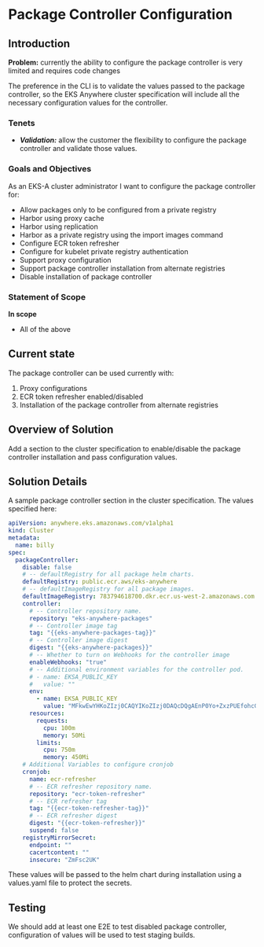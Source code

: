 # Package Controller Configuration

## Introduction

**Problem:** currently the ability to configure the package controller is very limited and requires code changes

The preference in the CLI is to validate the values passed to the package controller, so the EKS Anywhere cluster specification will include all the necessary configuration values for the controller.

### Tenets

* ***Validation:*** allow the customer the flexibility to configure the package controller and validate those values.

### Goals and Objectives

As an EKS-A cluster administrator I want to configure the package controller for:

* Allow packages only to be configured from a private registry
* Harbor using proxy cache
* Harbor using replication
* Harbor as a private registry using the import images command
* Configure ECR token refresher
* Configure for kubelet private registry authentication
* Support proxy configuration
* Support package controller installation from alternate registries
* Disable installation of package controller

### Statement of Scope

**In scope**
* All of the above

## Current state
The package controller can be used currently with:
1. Proxy configurations
1. ECR token refresher enabled/disabled
1. Installation of the package controller from alternate registries

## Overview of Solution
Add a section to the cluster specification to enable/disable the package controller installation and pass configuration values.

## Solution Details

A sample package controller section in the cluster specification. The values specified here:
```yaml
apiVersion: anywhere.eks.amazonaws.com/v1alpha1
kind: Cluster
metadata:
  name: billy
spec:
  packageController:
    disable: false
    # -- defaultRegistry for all package helm charts.
    defaultRegistry: public.ecr.aws/eks-anywhere
    # -- defaultImageRegistry for all package images.
    defaultImageRegistry: 783794618700.dkr.ecr.us-west-2.amazonaws.com
    controller:
      # -- Controller repository name.
      repository: "eks-anywhere-packages"
      # -- Controller image tag
      tag: "{{eks-anywhere-packages-tag}}"
      # -- Controller image digest
      digest: "{{eks-anywhere-packages}}"
      # -- Whether to turn on Webhooks for the controller image
      enableWebhooks: "true"
      # -- Additional environment variables for the controller pod.
      # - name: EKSA_PUBLIC_KEY
      #   value: ""
      env:
        - name: EKSA_PUBLIC_KEY
          value: "MFkwEwYHKoZIzj0CAQYIKoZIzj0DAQcDQgAEnP0Yo+ZxzPUEfohcG3bbJ8987UT4f0tj+XVBjS/s35wkfjrxTKrVZQpz3ta3zi5ZlgXzd7a20B1U1Py/TtPsxw=="
      resources:
        requests:
          cpu: 100m
          memory: 50Mi
        limits:
          cpu: 750m
          memory: 450Mi
    # Additional Variables to configure cronjob
    cronjob:
      name: ecr-refresher
      # -- ECR refresher repository name.
      repository: "ecr-token-refresher"
      # -- ECR refresher tag
      tag: "{{ecr-token-refresher-tag}}"
      # -- ECR refresher digest
      digest: "{{ecr-token-refresher}}"
      suspend: false
    registryMirrorSecret:
      endpoint: ""
      cacertcontent: ""
      insecure: "ZmFsc2UK"
```

These values will be passed to the helm chart during installation using a values.yaml file to protect the secrets.

## Testing

We should add at least one E2E to test disabled package controller, configuration of values will be used to test staging builds.
